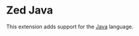 # Zed Java

This extension adds support for the [Java](https://github.com/zed-extensions/java) language.
